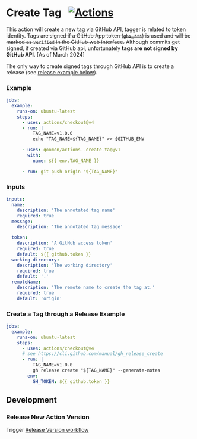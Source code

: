 # Create Tag &nbsp; [![Actions](https://img.shields.io/badge/qoomon-GitHub%20Actions-blue)](https://github.com/qoomon/actions)

This action will create a new tag via GitHub API, tagger is related to token identity.
~~Tags are signed if a GitHub App token (`ghs_***`) is used and will be marked as `verified` in the GitHub web interface.~~
Although commits get signed, if created via GitHub api, unfortunately **tags are not signed by GitHub API**. [As of March 2024]

The only way to create signed tags through GitHub API is to create a release (see [release example below](#create-a-tag-through-a-release-example)).


### Example

```yaml
jobs:
  example:
    runs-on: ubuntu-latest
    steps:
      - uses: actions/checkout@v4
      - run: |
          TAG_NAME=v1.0.0
          echo "TAG_NAME=${TAG_NAME}" >> $GITHUB_ENV

      - uses: qoomon/actions--create-tag@v1
        with:
          name: ${{ env.TAG_NAME }}

      - run: git push origin "${TAG_NAME}"
```

### Inputs

```yaml
inputs:
  name:
    description: 'The annotated tag name'
    required: true
  message:
    description: 'The annotated tag message'

  token:
    description: 'A GitHub access token'
    required: true
    default: ${{ github.token }}
  working-directory:
    description: 'The working directory'
    required: true
    default: '.'
  remoteName:
    description: 'The remote name to create the tag at.'
    required: true
    default: 'origin'
```

### Create a Tag through a Release Example

```yaml
jobs:
  example:
    runs-on: ubuntu-latest
    steps:
      - uses: actions/checkout@v4
      # see https://cli.github.com/manual/gh_release_create
      - run: |
          TAG_NAME=v1.0.0
          gh release create "${TAG_NAME}" --generate-notes
        env:
          GH_TOKEN: ${{ github.token }}
```

## Development

### Release New Action Version

Trigger [Release Version workflow](/actions/workflows/action-release.yaml)
